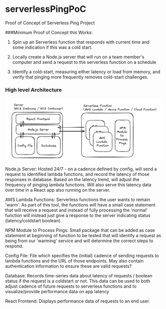 # serverlessPingPoC
Proof of Concept of Serverless Ping Project

###Minimum Proof of Concept this Works:

1. Spin up an Serverless function that responds
with current time and some indication if this was
a cold start.

2. Locally create a Node.js server that will run on
a team member's computer and send a request to
the serverless function on a schedule

3. Identify a cold-start, measuring either latency 
or load from memory, and verify that pinging more 
frequently removes cold-start challenges.

### High level Architecture


![Architecture Diagram](architecture.png)

Node.js Server:
Hosted 24/7 - on a cadence defined by config, will send a request  to identified lambda functions, and record the latency of those responses in database. Based on the latency trend, will adjust the  frequency of pinging lambda functions. Will also serve this latency  data over time in a React app also running on the server.


AWS Lambda Functions:
Serverless functions the user wants to remain 'warm'. As part of this tool, the functions will have a small case statement that will receive a request and instead of fully processing the 'normal' function will instead just give  a response to the server indicating status (latency/coldstart boolean).


NPM Module to Process Pings:
Small package that can be added as case statement at beginning of function to be tested that will identify a request as being from our 'warming' service and will determine the correct steps to respond.


Config File:
File which specifies the (initial) cadence of sending requests to lambda  functions and the URL of those endpoints. May also contain authentication  information to ensure these are valid requests?


Database:
Records time-series data about latency of requests / boolean status  if the request is a coldstart or not. This data can be used to both adjust cadence of future requests to serverless functions and to visualize/provide performance data on app latency


React Frontend:
Displays performance data of requests to an end user. 